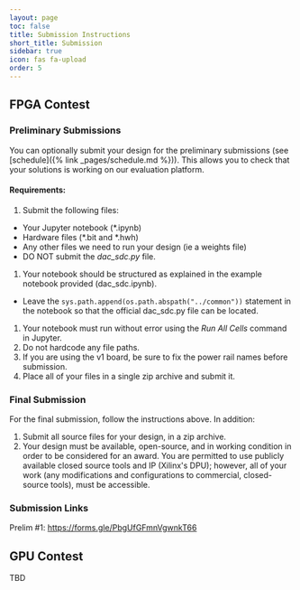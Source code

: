 ```yaml
---
layout: page
toc: false
title: Submission Instructions
short_title: Submission
sidebar: true
icon: fas fa-upload
order: 5
---
```


## FPGA Contest

### Preliminary Submissions
You can optionally submit your design for the preliminary submissions (see [schedule]({% link _pages/schedule.md %})). This allows you to check that your solutions is working on our evaluation platform. 

#### Requirements:

1. Submit the following files:
  * Your Jupyter notebook (*.ipynb)
  * Hardware files (*.bit and *.hwh)
  * Any other files we need to run your design (ie a weights file)
  * DO NOT submit the *dac_sdc.py* file.  

1. Your notebook should be structured as explained in the example notebook provided (dac_sdc.ipynb).
  * Leave the `sys.path.append(os.path.abspath("../common"))` statement in the notebook so that the official dac_sdc.py file can be located.
1. Your notebook must run without error using the *Run All Cells* command in Jupyter.
1. Do not hardcode any file paths. 
1. If you are using the v1 board, be sure to fix the power rail names before submission. 
1. Place all of your files in a single zip archive and submit it.

### Final Submission
For the final submission, follow the instructions above. In addition:

1. Submit all source files for your design, in a zip archive.
1. Your design must be available, open-source, and in working condition in order to be considered for an award. You are permitted to use publicly available closed source tools and IP (Xilinx's DPU); however, all of your work (any modifications and configurations to commercial, closed-source tools), must be accessible.

### Submission Links
Prelim #1: <https://forms.gle/PbgUfGFmnVgwnkT66>

## GPU Contest

TBD